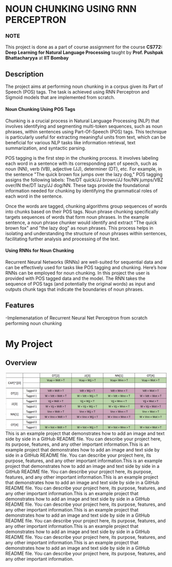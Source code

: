 # NOUN CHUNKING USING RNN PERCEPTRON

### NOTE
This project is done as a part of course assignment for the course __CS772: Deep Learning for Natural Language Processing__ taught by __Prof. Pushpak Bhattacharyya__ at __IIT Bombay__

## Description

The project aims at performing noun chunking in a corpus given its Part of Speech (POS) tags. The task is achieved using RNN Perceptron and Sigmoid models that are implemented from scratch.

#### Noun Chunking Using POS Tags
Chunking is a crucial process in Natural Language Processing (NLP) that involves identifying and segmenting multi-token sequences, such as noun phrases, within sentences using Part-Of-Speech (POS) tags. This technique is particularly useful for extracting meaningful units from text, which can be beneficial for various NLP tasks like information retrieval, text summarization, and syntactic parsing.

POS tagging is the first step in the chunking process. It involves labeling each word in a sentence with its corresponding part of speech, such as noun (NN), verb (VB), adjective (JJ), determiner (DT), etc.
For example, in the sentence "The quick brown fox jumps over the lazy dog," POS tagging assigns the following labels: The/DT quick/JJ brown/JJ fox/NN jumps/VBZ over/IN the/DT lazy/JJ dog/NN. These tags provide the foundational information needed for chunking by identifying the grammatical roles of each word in the sentence.

Once the words are tagged, chunking algorithms group sequences of words into chunks based on their POS tags. Noun phrase chunking specifically targets sequences of words that form noun phrases. In the example sentence, a noun phrase chunker would identify and extract "The quick brown fox" and "the lazy dog" as noun phrases. This process helps in isolating and understanding the structure of noun phrases within sentences, facilitating further analysis and processing of the text.

#### Using RNNs for Noun Chunking
Recurrent Neural Networks (RNNs) are well-suited for sequential data and can be effectively used for tasks like POS tagging and chunking. Here’s how RNNs can be employed for noun chunking. In this project the user is provided with POS tagged data and the model. The RNN takes the sequence of POS tags (and potentially the original words) as input and outputs chunk tags that indicate the boundaries of noun phrases.


 
## Features
-Implemenatation of Recurrent Neural Net Perceptron from scratch performing noun chunking

# My Project

## Overview

<p align="left">
  <img src="https://github.com/adityapande1/rnn-perceptron/blob/main/media/all_conditions.png" alt="Project Logo" style="float: left; margin-right: 10px;" />
  This is an example project that demonstrates how to add an image and text side by side in a GitHub README file. You can describe your project here, its purpose, features, and any other important information.This is an example project that demonstrates how to add an image and text side by side in a GitHub README file. You can describe your project here, its purpose, features, and any other important information.This is an example project that demonstrates how to add an image and text side by side in a GitHub README file. You can describe your project here, its purpose, features, and any other important information.This is an example project that demonstrates how to add an image and text side by side in a GitHub README file. You can describe your project here, its purpose, features, and any other important information.This is an example project that demonstrates how to add an image and text side by side in a GitHub README file. You can describe your project here, its purpose, features, and any other important information.This is an example project that demonstrates how to add an image and text side by side in a GitHub README file. You can describe your project here, its purpose, features, and any other important information.This is an example project that demonstrates how to add an image and text side by side in a GitHub README file. You can describe your project here, its purpose, features, and any other important information.This is an example project that demonstrates how to add an image and text side by side in a GitHub README file. You can describe your project here, its purpose, features, and any other important information.
</p>